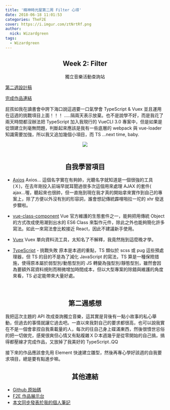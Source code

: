 ```yaml
---
title: '精神時光屋第二周 Filter 心得'
date: 2018-06-18 11:01:53
categories: TheF2E
cover: https://i.imgur.com/ztNrtRf.png
author: 
  nick: Wizardgreen
tags:
  - Wizardgreen
---
```



## <center>Week 2: Filter</center>
<center>獨立音樂活動查詢站</center>

[第二週設計稿](https://hexschool.github.io/THE_F2E_Design/week2-filter/)

[完成作品連結](https://wizardgreen.github.io/hexSchool-TheF2E-Showcase/#/week2)

屁孩如我在讀書會中誇下海口說這週要一口氣學會 TypeScript & Vuex 並且運用在這週的挑戰項目上面！！！ .....隔兩天表示放棄。也不是說學不好，而是我花了兩天時間都沒辦法把 TypeScript 加入我現行的 VueCLI 3.0 專案中，但是如果是從頭建立則毫無問題，判斷起來應該是我有一些底層的 webpack 與 vue-loader 知識需要加強，所以我又追加幾個小項目，而 TS ...next time, baby.

<center><img src="https://i.imgur.com/ZRFhtWw.gif" /></center>
<br/>

## <center>自我學習項目</center>

- [Axios](https://github.com/axios/axios)
Axios... 這個名字實在有夠帥，光聽名字就知道是一個很強的工具(Ｘ)，在去年剛投入前端早就耳聞過很多次這個用來處理 AJAX 的套件( ajax...喔，聽起來也很帥，但一直拖到現在我才真的開始拿來實作到自己的專案上，除了方便以外沒有別的形容詞，誰會想記傳統霹哩啪拉一坨的 xhr 發送步驟啦。

- [vue-class-component](https://github.com/vuejs/vue-class-component)
Vue 官方維護的生態套件之一，能夠把用傳統 Object 的方式改成使用潮到出水的 ES6 Class 來製作元件，除此之外也能夠簡化許多寫法。如此一來寫法會比較接近 React，因此不建議新手使用。

- [Vuex](https://vuex.vuejs.org/zh/)
Vuex 單向資料流工具，太知名了不解釋，我竟然拖到這麼晚才學。

- [TypeScript](https://www.typescriptlang.org/) - 挑戰失敗
原本是本週的重點，TS 類似於 scss 或 pug 這些預處理器，但 TS 的目的不是為了減化 JavaScript 的寫法，TS 算是一種保險措施，使得原本屬於弱型別/動態型別的 JS 轉變為強型別/靜態型別，雖然會因為要額外寫資料規則而稍微增加時間成本，但以大型專案的除錯與維護的角度來看，TS 必定能帶來大量好處。
<br />

## <center>第二週感想</center>
我把這次主題的 API 改成查詢獨立音樂，這其實是背後有一點小故事的私心舉動，但過去的事情就讓它過去吧。一直以來我對自己的要求都很高，也可以說我實在不是一個會拿捏自我乘載量的人，每次的往自己身上碟滿東西，然後很憤世忌俗的把一切做完，感覺很爽但心情又有點複雜ＸＤ本週幾乎是從零開始的自己搞，搞得都壓線才完成作品，又放掉了我美好的 TypeScript..QQ

接下來的作品應該會先用 Element 快速建立雛型，然後再專心學好該週的自我要求項目，總是要有點進步嘛。


## <center>其他連結</center>
- [Github 原始碼](https://github.com/Wizardgreen/hexSchool-TheF2E-Showcase/)
- [F2E 作品展示台](https://wizardgreen.github.io/hexSchool-TheF2E-Showcase/#/)
- [本文同步發表於我的個人筆記](https://wizardgreen.github.io/Blog/)
